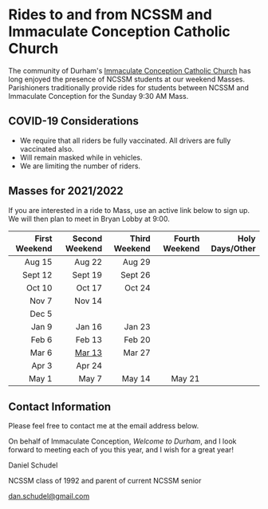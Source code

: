 # Rides to and from NCSSM and Immaculate Conception Catholic Church

The community of Durham's [Immaculate Conception Catholic Church](http://icdurham.org/) has long enjoyed the 
presence of NCSSM students at our weekend Masses. Parishioners traditionally provide rides for students
between NCSSM and Immaculate Conception for the Sunday 9:30 AM Mass.

## COVID-19 Considerations

* We require that all riders be fully vaccinated. All drivers are fully vaccinated also.
* Will remain masked while in vehicles.
* We are limiting the number of riders.

## Masses for 2021/2022

If you are interested in a ride to Mass, use an active link below to sign up. We will then plan to meet in Bryan Lobby at 9:00.

|First Weekend      |Second Weekend |Third Weekend            |Fourth Weekend  |Holy Days/Other         |
|------------------:|--------------:|------------------------:|---------------:|-----------------------:|
|Aug 15             |Aug 22         |Aug 29                   |                |                        |
|Sept 12            |Sept 19        |Sept 26                  |                |                        |
|Oct 10             |Oct 17         |Oct 24                   |                |                        |
|Nov 7              |Nov 14         |                         |                |                        |
|Dec 5              |               |                         |                |                        |
|Jan 9              |Jan 16         |Jan 23                   |                |                        |
|Feb 6              |Feb 13         |Feb 20                   |                |                        |
|Mar 6              |[Mar 13](https://www.signupgenius.com/go/10C0B4CAFA82BA13-march)         |Mar 27                   |                |                        |
|Apr 3              |Apr 24         |                         |                |                        |
|May 1              |May 7          |May 14                   |May 21          |                        |

## Contact Information

Please feel free to contact me at the email address below.

On behalf of Immaculate Conception, *Welcome to Durham*, and I look forward to meeting each of you this year, and I wish for a great year!

Daniel Schudel

NCSSM class of 1992 and parent of current NCSSM senior

[dan.schudel@gmail.com](mailto:dan.schudel@gmail.com)

